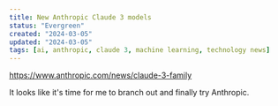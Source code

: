 ```yaml
---
title: New Anthropic Claude 3 models
status: "Evergreen"
created: "2024-03-05"
updated: "2024-03-05"
tags: [ai, anthropic, claude 3, machine learning, technology news]
---
```


https://www.anthropic.com/news/claude-3-family

It looks like it's time for me to branch out and finally try Anthropic.
